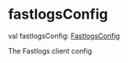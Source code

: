 # fastlogsConfig

val fastlogsConfig: [FastlogsConfig](../../io.fastlogs.sdk.android.type/-fastlogs-config/index.md)

The Fastlogs client config
